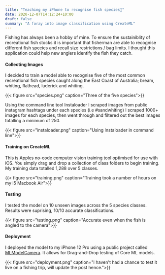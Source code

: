 ```yaml
---
title: "Teaching my iPhone to recognise fish species🐠"
date: 2020-12-07T14:12:24+10:00
draft: false
summary: "A foray into image classification using CreateML"
---
```


Fishing has always been a hobby of mine. To ensure the sustainiblity of recreational fish stocks it is important that fisherman are able to recognise different fish species and recall size restrictions / bag limits. I thought this application could help new anglers identify the fish they catch.


#### Collecting Images

I decided to train a model able to recognise five of the most common recreational fish species caught along the East Coast of Australia; bream, whiting, flathead, luderick and whiting. 

{{< figure src="species.png" caption="Three of the five species">}}

Using the command line tool Instaloader I scraped images from public instagram hashtags under each species (i.e #sandwhiting)  I scraped 1000+ images for each species, then went through and filtered out the best images totalling a minimum of 250.

{{< figure src="instaloader.png" caption="Using Instaloader in command line">}}


#### Training on CreateML
This is Apples no-code computer vision training tool optimised for use with iOS. You simply drag and drop a collection of class folders to begin training. My training data totalled 1,288 over 5 classes. 

{{< figure src="training.png" caption="Training took a number of hours on my i5 Macbook Air">}}



#### Testing
I tested the model on 10 unseen images across the 5 species classes. Results were suprising, 10/10 accurate classifications.

{{< figure src="testing.png" caption="Accurate even when the fish is angled to the camera">}}


#### Deployment
I deployed the model to my iPhone 12 Pro using a public project called [MLModelCamera](https://github.com/shu223/MLModelCamera). It allows for Drag-and-Drop testing of Core ML models.

{{< figure src="deployment.png" caption="I haven't had a chance to test it live on a fishing trip, will update the post hence.">}}

